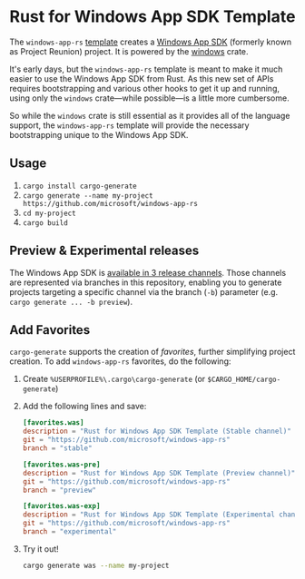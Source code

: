 # Rust for Windows App SDK Template

The `windows-app-rs` [template](https://github.com/cargo-generate/cargo-generate) creates a [Windows App SDK](https://github.com/microsoft/WindowsAppSDK) (formerly known as Project Reunion) project. It is powered by the [windows](https://github.com/microsoft/windows-rs) crate.

It's early days, but the `windows-app-rs` template is meant to make it much easier to use the Windows App SDK from Rust. As this new set of APIs requires bootstrapping and various other hooks to get it up and running, using only the `windows` crate—while possible—is a little more cumbersome.

So while the `windows` crate is still essential as it provides all of the language support, the `windows-app-rs` template will provide the necessary bootstrapping unique to the Windows App SDK.

## Usage

1. `cargo install cargo-generate`
2. `cargo generate --name my-project https://github.com/microsoft/windows-app-rs`
3. `cd my-project`
4. `cargo build`

## Preview & Experimental releases

The Windows App SDK is [available in 3 release channels](https://docs.microsoft.com/en-us/windows/apps/windows-app-sdk/release-channels). Those channels are represented via branches in this repository, enabling you to generate projects targeting a specific channel via the branch (`-b`) parameter (e.g. `cargo generate ... -b preview`).

## Add Favorites

`cargo-generate` supports the creation of _favorites_, further simplifying project creation. To add `windows-app-rs` favorites, do the following:

1. Create `%USERPROFILE%\.cargo\cargo-generate` (or `$CARGO_HOME/cargo-generate`)
2. Add the following lines and save:

    ```toml
    [favorites.was]
    description = "Rust for Windows App SDK Template (Stable channel)"
    git = "https://github.com/microsoft/windows-app-rs"
    branch = "stable"

    [favorites.was-pre]
    description = "Rust for Windows App SDK Template (Preview channel)"
    git = "https://github.com/microsoft/windows-app-rs"
    branch = "preview"

    [favorites.was-exp]
    description = "Rust for Windows App SDK Template (Experimental channel)"
    git = "https://github.com/microsoft/windows-app-rs"
    branch = "experimental"
    ```
3. Try it out!
   
    ```bash
    cargo generate was --name my-project
    ```